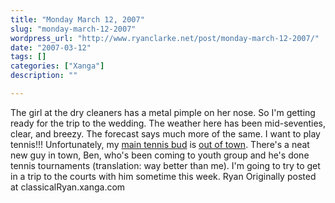 ```yaml
---
title: "Monday March 12, 2007"
slug: "monday-march-12-2007"
wordpress_url: "http://www.ryanclarke.net/post/monday-march-12-2007/"
date: "2007-03-12"
tags: []
categories: ["Xanga"]
description: ""

---
```


The girl at the dry cleaners has a metal pimple on her nose. So I'm getting ready for the trip to the wedding.
The weather here has been mid-seventies, clear, and breezy. The forecast says much more of the same. I want to play tennis!!! Unfortunately, my [main tennis bud](http://xanga.com/sub4faast) is [out of town](http://www.pacificalumni.org/images/reno.jpg). There's a neat new guy in town, Ben, who's been coming to youth group and he's done tennis tournaments (translation: way better than me). I'm going to try to get in a trip to the courts with him sometime this week.
Ryan
Originally posted at classicalRyan.xanga.com
